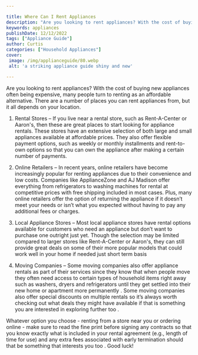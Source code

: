 ```yaml
---

title: Where Can I Rent Appliances
description: "Are you looking to rent appliances? With the cost of buying new appliances often being expensive, many people turn to renting as a...lets find out"
keywords: appliances
publishDate: 12/12/2022
tags: ["Appliance Guide"]
author: Curtis
categories: ["Household Appliances"]
cover: 
 image: /img/applianceguide/80.webp
 alt: 'a striking appliance guide shiny and new'

---
```


Are you looking to rent appliances? With the cost of buying new appliances often being expensive, many people turn to renting as an affordable alternative. There are a number of places you can rent appliances from, but it all depends on your location.

1. Rental Stores – If you live near a rental store, such as Rent-A-Center or Aaron's, then these are great places to start looking for appliance rentals. These stores have an extensive selection of both large and small appliances available at affordable prices. They also offer flexible payment options, such as weekly or monthly installments and rent-to-own options so that you can own the appliance after making a certain number of payments.

2. Online Retailers – In recent years, online retailers have become increasingly popular for renting appliances due to their convenience and low costs. Companies like ApplianceZone and AJ Madison offer everything from refrigerators to washing machines for rental at competitive prices with free shipping included in most cases. Plus, many online retailers offer the option of returning the appliance if it doesn’t meet your needs or isn’t what you expected without having to pay any additional fees or charges. 

3. Local Appliance Stores – Most local appliance stores have rental options available for customers who need an appliance but don’t want to purchase one outright just yet. Though the selection may be limited compared to larger stores like Rent-A-Center or Aaron's, they can still provide great deals on some of their more popular models that could work well in your home if needed just short term basis 
 
4. Moving Companies – Some moving companies also offer appliance rentals as part of their services since they know that when people move they often need access to certain types of household items right away such as washers, dryers and refrigerators until they get settled into their new home or apartment more permanently . Some moving companies also offer special discounts on multiple rentals so it’s always worth checking out what deals they might have available if that is something you are interested in exploring further too . 

 Whatever option you choose - renting from a store near you or ordering online - make sure to read the fine print before signing any contracts so that you know exactly what is included in your rental agreement (e.g., length of time for use) and any extra fees associated with early termination should that be something that interests you too . Good luck!
